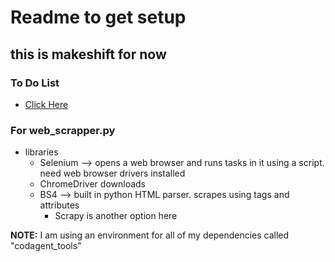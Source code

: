 # Readme to get setup
## this is makeshift for now

### To Do List
- [Click Here](TODO.md)

### For web_scrapper.py 
- libraries
    - Selenium --> opens a web browser and runs tasks in it using a script.  need web browser drivers installed 
    - ChromeDriver downloads
    - BS4 --> built in python HTML parser.  scrapes using tags and attributes 
        - Scrapy is another option here


**NOTE:** I am using an environment for all of my dependencies called "codagent_tools"
